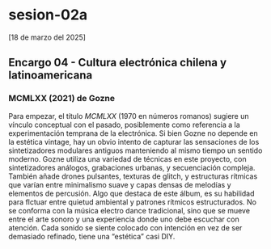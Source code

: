 # sesion-02a

[18 de marzo del 2025]

## Encargo 04 - Cultura electrónica chilena y latinoamericana

### MCMLXX (2021) de Gozne

Para empezar, el título *MCMLXX* (1970 en números romanos) sugiere un vínculo conceptual con el pasado, posiblemente como referencia a la experimentación temprana de la electrónica. Si bien Gozne no depende en la estética vintage, hay un obvio intento de capturar las sensaciones de los sintetizadores modulares antiguos manteniendo al mismo tiempo un sentido moderno.
Gozne utiliza una variedad de técnicas en este proyecto, con sintetizadores análogos, grabaciones urbanas, y secuenciación compleja. También añade drones pulsantes, texturas de glitch, y estructuras rítmicas que varían entre minimalismo suave y capas densas de melodías y elementos de percusión. Algo que destaca de este álbum, es su habilidad para flctuar entre quietud ambiental y patrones rítmicos estructurados. No se conforma con la música electro dance tradicional, sino que se mueve entre el arte sonoro y una experiencia donde uno debe escuchar con atención. Cada sonido se siente colocado con intención en vez de ser demasiado refinado, tiene una “estética” casi DIY.
